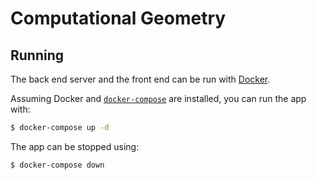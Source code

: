 # Computational Geometry

## Running

The back end server and the front end can be run with
[Docker](https://www.docker.com/).

Assuming Docker and [`docker-compose`](https://docs.docker.com/compose/)
are installed, you can run the app with:

```sh
$ docker-compose up -d
```

The app can be stopped using:

```sh
$ docker-compose down
```
